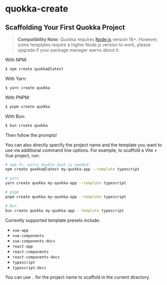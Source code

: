 # quokka-create

## Scaffolding Your First Quokka Project

> **Compatibility Note:**
> Quokka requires [Node.js](https://nodejs.org/en/) version 16+. However, some templates require a higher Node.js version to work, please upgrade if your package manager warns about it.

With NPM:

```bash
$ npm create quokka@latest
```

With Yarn:

```bash
$ yarn create quokka
```

With PNPM:

```bash
$ pnpm create quokka
```

With Bun:

```bash
$ bun create quokka
```

Then follow the prompts!

You can also directly specify the project name and the template you want to use via additional command line options. For example, to scaffold a Vite + Vue project, run:

```bash
# npm 7+, extra double-dash is needed:
npm create quokka@latest my-quokka-app --template typescript

# yarn
yarn create quokka my-quokka-app --template typescript

# pnpm
pnpm create quokka my-quokka-app --template typescript

# Bun
bun create quokka my-quokka-app --template typescript
```

Currently supported template presets include:

- `vue-app`
- `vue-components`
- `vue-components-docs`
- `react-app`
- `react-components`
- `react-components-docs`
- `typescript`
- `typescript-docs`

You can use `.` for the project name to scaffold in the current directory.
